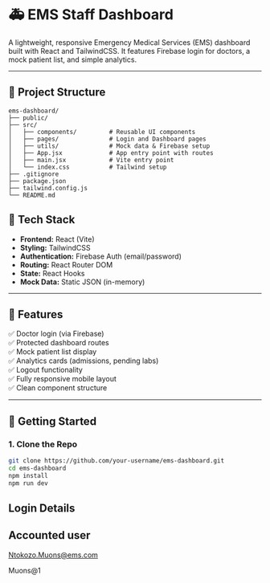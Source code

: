 # 🚑 EMS Staff Dashboard

A lightweight, responsive Emergency Medical Services (EMS) dashboard built with React and TailwindCSS. It features Firebase login for doctors, a mock patient list, and simple analytics.

---
## 📁 Project Structure
```
ems-dashboard/
├── public/
├── src/
│   ├── components/         # Reusable UI components
│   ├── pages/              # Login and Dashboard pages
│   ├── utils/              # Mock data & Firebase setup
│   ├── App.jsx             # App entry point with routes
│   ├── main.jsx            # Vite entry point
│   └── index.css           # Tailwind setup
├── .gitignore
├── package.json
├── tailwind.config.js
└── README.md

```
## 🔧 Tech Stack

- **Frontend:** React (Vite)
- **Styling:** TailwindCSS
- **Authentication:** Firebase Auth (email/password)
- **Routing:** React Router DOM
- **State:** React Hooks
- **Mock Data:** Static JSON (in-memory)

---

## 📸 Features

✅ Doctor login (via Firebase)  
✅ Protected dashboard routes  
✅ Mock patient list display  
✅ Analytics cards (admissions, pending labs)  
✅ Logout functionality  
✅ Fully responsive mobile layout  
✅ Clean component structure

---

## 🚀 Getting Started

### 1. Clone the Repo
```bash
git clone https://github.com/your-username/ems-dashboard.git
cd ems-dashboard
npm install 
npm run dev
```

Login Details 
---
## Accounted user
Ntokozo.Muons@ems.com

Muons@1
